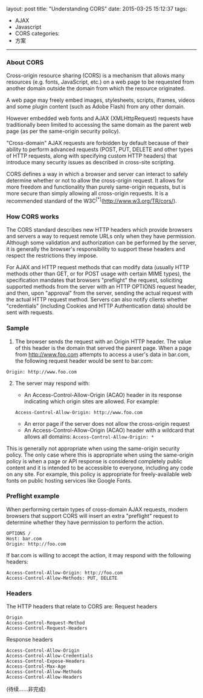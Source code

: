 layout: post
title: "Understanding CORS"
date: 2015-03-25 15:12:37
tags:
- AJAX
- Javascript
- CORS
categories:
- 方案
---

### About CORS
Cross-origin resource sharing (CORS) is a mechanism that allows many resources (e.g. fonts, JavaScript, etc.) on a web page to be requested from another domain outside the domain from which the resource originated.

A web page may freely embed images, stylesheets, scripts, iframes, videos and some plugin content (such as Adobe Flash) from any other domain.

However embedded web fonts and AJAX (XMLHttpRequest) requests have traditionally been limited to accessing the same domain as the parent web page (as per the same-origin security policy).

"Cross-domain" AJAX requests are forbidden by default because of their ability to perform advanced requests (POST, PUT, DELETE and other types of HTTP requests, along with specifying custom HTTP headers) that introduce many security issues as described in cross-site scripting.

CORS defines a way in which a browser and server can interact to safely determine whether or not to allow the cross-origin request. It allows for more freedom and functionality than purely same-origin requests, but is more secure than simply allowing all cross-origin requests. It is a recommended standard of the W3C<sup>[\*]</sup>(http://www.w3.org/TR/cors/).

### How CORS works

The CORS standard describes new HTTP headers which provide browsers and servers a way to request remote URLs only when they have permission. Although some validation and authorization can be performed by the server, it is generally the browser's responsibility to support these headers and respect the restrictions they impose.

For AJAX and HTTP request methods that can modify data (usually HTTP methods other than GET, or for POST usage with certain MIME types), the specification mandates that browsers "preflight" the request, soliciting supported methods from the server with an HTTP OPTIONS request header, and then, upon "approval" from the server, sending the actual request with the actual HTTP request method. Servers can also notify clients whether "credentials" (including Cookies and HTTP Authentication data) should be sent with requests.

### Sample

1. The browser sends the request with an Origin HTTP header. The value of this header is the domain that served the parent page. When a page from http://www.foo.com attempts to access a user's data in bar.com, the following request header would be sent to bar.com:

```
Origin: http://www.foo.com
```

2. The server may respond with:

    + An Access-Control-Allow-Origin (ACAO) header in its response indicating which origin sites are allowed. For example:
    ```
    Access-Control-Allow-Origin: http://www.foo.com
    ```
    + An error page if the server does not allow the cross-origin request
    + An Access-Control-Allow-Origin (ACAO) header with a wildcard that allows all domains: `Access-Control-Allow-Origin: *`

This is generally not appropriate when using the same-origin security policy. The only case where this is appropriate when using the same-origin policy is when a page or API response is considered completely public content and it is intended to be accessible to everyone, including any code on any site. For example, this policy is appropriate for freely-available web fonts on public hosting services like Google Fonts.

### Preflight example

When performing certain types of cross-domain AJAX requests, modern browsers that support CORS will insert an extra "preflight" request to determine whether they have permission to perform the action.

```
OPTIONS /
Host: bar.com
Origin: http://foo.com
```

If bar.com is willing to accept the action, it may respond with the following headers:

```
Access-Control-Allow-Origin: http://foo.com
Access-Control-Allow-Methods: PUT, DELETE
```

### Headers

The HTTP headers that relate to CORS are:
Request headers

    Origin
    Access-Control-Request-Method
    Access-Control-Request-Headers

Response headers

    Access-Control-Allow-Origin
    Access-Control-Allow-Credentials
    Access-Control-Expose-Headers
    Access-Control-Max-Age
    Access-Control-Allow-Methods
    Access-Control-Allow-Headers


(待续……非完成)
